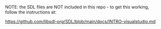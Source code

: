 
NOTE: the SDL files are NOT included in this repo - to get this working, follow the instructions at:

https://github.com/libsdl-org/SDL/blob/main/docs/INTRO-visualstudio.md
